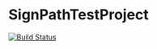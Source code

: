 # SignPathTestProject

[![Build Status](https://dev.azure.com/SignPathTestProjectOrganization/SignPathTestProject/_apis/build/status/drauch.SignPathTestProject?branchName=master)](https://dev.azure.com/SignPathTestProjectOrganization/SignPathTestProject/_build/latest?definitionId=1&branchName=master)
